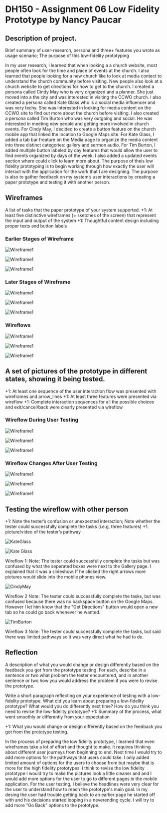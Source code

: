 # DH150 - Assignment 06 Low Fidelity Prototype by Nancy Paucar

## Description of project.
 Brief summary of user-research, persona and three+ features you wrote as usage scenario; The purpose of this low-fidelity prototyping

In my user research, I learned that when looking a a church website, most people often look for the time and place of events at the church. I also learned that people looking for a new church like to look at media contect to understand the church community before visiting. New people also look at a church website to get directions for how to get to the church.  I created a persona called Cindy May who is very organized and a planner. She just moved into a the city and was interested in visiting the CCWO church.  I also created a persona called Kate Glass who is a social media influencer and was very techy. She was interested in looking for media content on the CCWO site to find out more about the church before visiting. I also created a persona called Tim Burton who was very outgoing and social. He was interested in meeting new people and getting more involved in church events. For Cindy May, I decided to create a button feature on the church mobile app that linked the location to Google Maps site. For Kate Glass, I added a tab bar freature on the Media page to organize the media content into three distinct categories: gallery and sermon audio. For Tim Burton, I added multiple button labeled by day features that would allow the user to find events organized by days of the week. I also added a updated events section where could click to learn more about. The purpose of theis low fidelity prototyping is to begin working through how exactly the user will interact with the application for the work that I are designing. The purpose is also to gather feedback on my system’s user interactions by creating a paper prototype and testing it with another person.

## Wireframes
A list of tasks that the paper prototype of your system supported.
+1:  At least five distinctive wireframes (= sketches of the screen) that represent the input and output of the system 
+1: Thoughtful content design including proper texts and button labels

### Earlier Stages of Wireframe

![Wireframe1](https://i.postimg.cc/Y0s0RDs6/IMG-2867.jpg)

![Wireframe1](https://i.postimg.cc/MGST9QdF/IMG-2868.jpg)

![Wireframe1](https://i.postimg.cc/HL9LRkNs/IMG-2869.jpg)

### Later Stages of Wireframe

![Wireframe1](https://i.postimg.cc/T2n1zQW3/IMG-2840.jpg)

![Wireframe1](https://i.postimg.cc/KYKvJ52F/IMG-2844.jpg)

![Wireframe1](https://i.postimg.cc/Sx1x6vHD/IMG-2843.jpg)

### Wireflows

![Wireframe1](https://i.postimg.cc/Zqb9TNpy/IMG-6450.jpg)

![Wireframe1](https://i.postimg.cc/sg9QdmQr/IMG-5476.jpg)

![Wireframe1](https://i.postimg.cc/FKTY1KVC/IMG-7795.jpg)

## A set of pictures of the prototype in different states, showing it being tested.
+1: At least one sequence of the user interaction flow was presented with wireframes and arrow_lines 
+1: At least three features were presented via wireflow
+1: Complete interaction sequences for all the possible choices and exit/cancel/back were clearly presented via wireflow

### Wireflow During User Testing

![Wireframe1](https://i.postimg.cc/hPST4hxx/IMG-2864.jpg)

![Wireframe1](https://i.postimg.cc/XqnGvDZ3/IMG-2865.jpg)

![Wireframe1](https://i.postimg.cc/pTb5wdRm/IMG-2866.jpg)


### Wireflow Changes After User Testing
![Wireframe1](https://i.postimg.cc/63r4tNpY/IMG-2871.jpg)

![Wireframe1](https://i.postimg.cc/bv22VncX/IMG-2870.jpg)

![Wireframe1](https://i.postimg.cc/qvF3GLFX/IMG-2872.jpg)


## Testing the wireflow with other person

+1: Note the tester’s confusion or unexpected interaction; Note whether the tester could successfully complete the tasks (i.e.g, three features)
+1: picture/video of the tester’s pathway

![KateGlass](https://i.postimg.cc/W3m3k6rn/IMG-2874.png)

![Kate Glass](https://i.postimg.cc/DzXm2KwR/IMG-5902.jpg)

Wireflow 1: Note: The tester could successfully complete the tasks but was confused by what the seperated boxes were next to the Gallery page. I explained that it was a slideshow. If he clicked the right arrows more pictures would slide into the mobile phones view. 

![CindyMay](https://i.postimg.cc/y85k4NsF/IMG-2875.png)

Wireflow 2 Note: The tester could successfully complete the tasks, but was confused because there was no backspace button on the Google Maps. However I let him know that the "Get Directions" button would open a new tab so he could go back whenever he wanted.

![TimBurton](https://i.postimg.cc/mght59fL/IMG-2873.png)

Wireflow 3 Note: The tester could successfully complete the tasks, but said there was limited pathways so it was very direct what he had to do.




## Reflection
A description of what you would change or design differently based on the feedback you got from the prototype testing. For each, describe in a sentence or two what problem the tester encountered, and in another sentence or two how you would address the problem if you were to revise the prototype.

Write a short paragraph reflecting on your experience of testing with a low-fidelity prototype. What did you learn about preparing a low-fidelity prototype? What would you do differently next time? How do you think you need to revise the low-fidelity prototype?
+1: Summary of the process, what went smoothly or differently from your expectation

+1: What you would change or design differently based on the feedback you got from the prototype testing. 

In the process of preparing the low fidelity prototype, I learned that even wireframes take a lot of effort and thought to make. It requires thinking about different user journeys from beginning to end. Next time I would try to add more options for the pathways that users could take. I only added limited amount of options for the users to choose from but maybe that is more for the high fidelity prototypes. I think to revise the low fidelity prototype I would try to make the pictures look a little cleaner and and I would add more options for the user to go to different pages in the mobile application. For the user testing, I believe the headlines were very clear for the user to understand how to reach the prototype's main goal. In my desing the user had trouble getting back to an earlier page he started off with and his decisions started looping in a neverending cycle. I will try to add more "Go Back" options to the prototype. 

